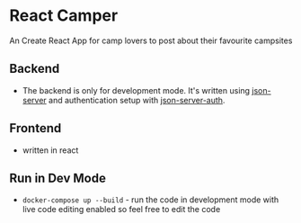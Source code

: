 # React Camper

An Create React App for camp lovers to post about their favourite campsites

## Backend

- The backend is only for development mode. It's written using [json-server](https://github.com/typicode/json-server) and authentication setup with [json-server-auth](https://www.npmjs.com/package/json-server-auth).

## Frontend

- written in react

## Run in Dev Mode

- `docker-compose up --build` - run the code in development mode with live code editing enabled so feel free to edit the code
